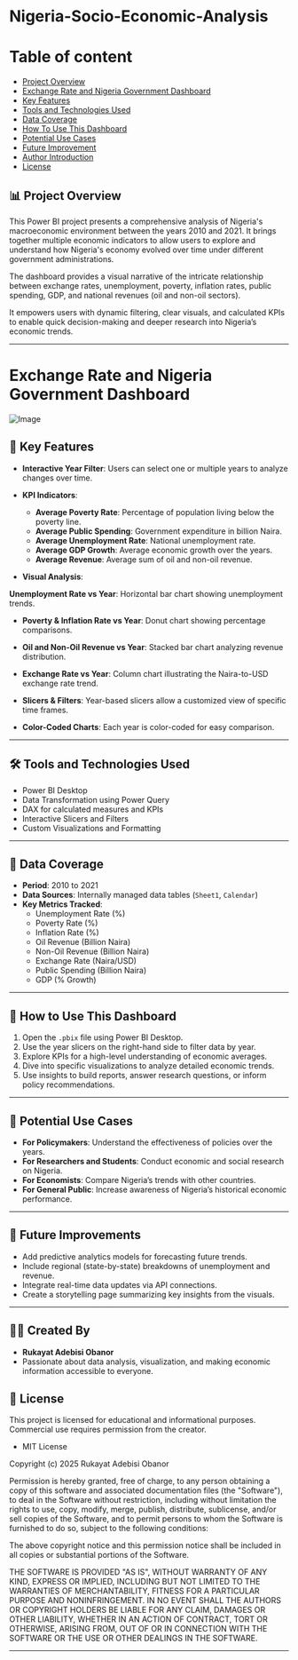 # Nigeria-Socio-Economic-Analysis
# Table of content
- [Project Overview](https://github.com/Queen-Rukky/Nigeria-Socio-Economic-Analysis#-project-overview)
- [Exchange Rate and Nigeria Government Dashboard](https://github.com/Queen-Rukky/Nigeria-Socio-Economic-Analysis?tab=readme-ov-file#exchange-rate-and-nigeria-government-dashboard)
- [Key Features](https://github.com/Queen-Rukky/Nigeria-Socio-Economic-Analysis?tab=readme-ov-file#-key-features)
- [Tools and Technologies Used](https://github.com/Queen-Rukky/Nigeria-Socio-Economic-Analysis?tab=readme-ov-file#-tools-and-technologies-used)
- [Data Coverage](https://github.com/Queen-Rukky/Nigeria-Socio-Economic-Analysis?tab=readme-ov-file#-data-coverage)
- [How To Use This Dashboard](https://github.com/Queen-Rukky/Nigeria-Socio-Economic-Analysis?tab=readme-ov-file#-how-to-use-this-dashboard)
- [Potential Use Cases](https://github.com/Queen-Rukky/Nigeria-Socio-Economic-Analysis?tab=readme-ov-file#-potential-use-cases)
- [Future Improvement](https://github.com/Queen-Rukky/Nigeria-Socio-Economic-Analysis?tab=readme-ov-file#-future-improvements)
- [Author Introduction](https://github.com/Queen-Rukky/Nigeria-Socio-Economic-Analysis?tab=readme-ov-file#-future-improvements)
- [License](https://github.com/Queen-Rukky/Nigeria-Socio-Economic-Analysis?tab=readme-ov-file#-created-by)


## 📊 Project Overview
This Power BI project presents a comprehensive analysis of Nigeria's macroeconomic environment between the years 2010 and 2021. It brings together multiple economic indicators to allow users to explore and understand how Nigeria's economy evolved over time under different government administrations.

The dashboard provides a visual narrative of the intricate relationship between exchange rates, unemployment, poverty, inflation rates, public spending, GDP, and national revenues (oil and non-oil sectors). 

It empowers users with dynamic filtering, clear visuals, and calculated KPIs to enable quick decision-making and deeper research into Nigeria’s economic trends.

---
# Exchange Rate and Nigeria Government Dashboard
 ![Image](https://github.com/user-attachments/assets/1aed9b17-8c16-49b2-94c0-0339cd454265)

## 🧩 Key Features

- **Interactive Year Filter**: Users can select one or multiple years to analyze changes over time.
- **KPI Indicators**: 
  - **Average Poverty Rate**: Percentage of population living below the poverty line.
  - **Average Public Spending**: Government expenditure in billion Naira.
  - **Average Unemployment Rate**: National unemployment rate.
  - **Average GDP Growth**: Average economic growth over the years.
  - **Average Revenue**: Average sum of oil and non-oil revenue.
  
- **Visual Analysis**:

 **Unemployment Rate vs Year**: Horizontal bar chart showing unemployment trends.
  - **Poverty & Inflation Rate vs Year**: Donut chart showing percentage comparisons.
  - **Oil and Non-Oil Revenue vs Year**: Stacked bar chart analyzing revenue distribution.
  - **Exchange Rate vs Year**: Column chart illustrating the Naira-to-USD exchange rate trend.

- **Slicers & Filters**: Year-based slicers allow a customized view of specific time frames.

- **Color-Coded Charts**: Each year is color-coded for easy comparison.

---

## 🛠 Tools and Technologies Used

- Power BI Desktop
- Data Transformation using Power Query
- DAX for calculated measures and KPIs
- Interactive Slicers and Filters
- Custom Visualizations and Formatting

---

## 📅 Data Coverage

- **Period**: 2010 to 2021
- **Data Sources**: Internally managed data tables (`Sheet1`, `Calendar`)
- **Key Metrics Tracked**:
  - Unemployment Rate (%)
  - Poverty Rate (%)
  - Inflation Rate (%)
  - Oil Revenue (Billion Naira)
  - Non-Oil Revenue (Billion Naira)
  - Exchange Rate (Naira/USD)
  - Public Spending (Billion Naira)
  - GDP (% Growth)

---

## 📂 How to Use This Dashboard

1. Open the `.pbix` file using Power BI Desktop.
2. Use the year slicers on the right-hand side to filter data by year.
3. Explore KPIs for a high-level understanding of economic averages.
4. Dive into specific visualizations to analyze detailed economic trends.
5. Use insights to build reports, answer research questions, or inform policy recommendations.

---

## 🎯 Potential Use Cases

- **For Policymakers**: Understand the effectiveness of policies over the years.
- **For Researchers and Students**: Conduct economic and social research on Nigeria.
- **For Economists**: Compare Nigeria’s trends with other countries.
- **For General Public**: Increase awareness of Nigeria’s historical economic performance.

---

## 🔮 Future Improvements

- Add predictive analytics models for forecasting future trends.
- Include regional (state-by-state) breakdowns of unemployment and revenue.
- Integrate real-time data updates via API connections.
- Create a storytelling page summarizing key insights from the visuals.

---

## 👩‍💻 Created By
- **Rukayat Adebisi Obanor**  
- Passionate about data analysis, visualization, and making economic information accessible to everyone.

## 📜 License
This project is licensed for educational and informational purposes. Commercial use requires permission from the creator.
- MIT License

Copyright (c) 2025 Rukayat Adebisi Obanor

Permission is hereby granted, free of charge, to any person obtaining a copy
of this software and associated documentation files (the "Software"), to deal
in the Software without restriction, including without limitation the rights
to use, copy, modify, merge, publish, distribute, sublicense, and/or sell
copies of the Software, and to permit persons to whom the Software is
furnished to do so, subject to the following conditions:

The above copyright notice and this permission notice shall be included in all
copies or substantial portions of the Software.

THE SOFTWARE IS PROVIDED "AS IS", WITHOUT WARRANTY OF ANY KIND, EXPRESS OR
IMPLIED, INCLUDING BUT NOT LIMITED TO THE WARRANTIES OF MERCHANTABILITY,
FITNESS FOR A PARTICULAR PURPOSE AND NONINFRINGEMENT. IN NO EVENT SHALL THE
AUTHORS OR COPYRIGHT HOLDERS BE LIABLE FOR ANY CLAIM, DAMAGES OR OTHER
LIABILITY, WHETHER IN AN ACTION OF CONTRACT, TORT OR OTHERWISE, ARISING FROM,
OUT OF OR IN CONNECTION WITH THE SOFTWARE OR THE USE OR OTHER DEALINGS IN THE
SOFTWARE.

---
